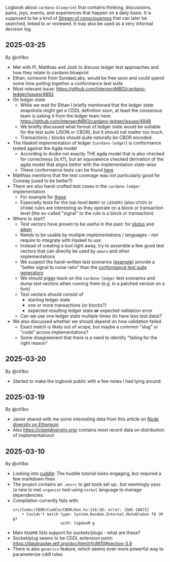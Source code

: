 Logbook about `cardano-blueprint` that contains thinking, discussions, pains, joys, events, and experiences that happen on a daily basis. It is supposed to be a kind of [Stream of consciousness](https://en.wikipedia.org/wiki/Stream_of_consciousness) that can later be searched, linked to or reviewed. It may also be used as a very informal decision log.

## 2025-03-25

By @ch1bo

- Met with Pi, Matthias and Josh to discuss ledger test approaches and how they relate to cardano blueprint
- Ethan, someone from SundaeLabs, would be free soon and could spend some time putting together a conformance test suite
- Most relevant issue: https://github.com/IntersectMBO/cardano-ledger/issues/4892
- On ledger state
  - While we wait for Ethan I briefly mentioned that the ledger state snapshots might get a CDDL definition soon, at least the consensus team is asking it from the ledger team here: https://github.com/IntersectMBO/cardano-ledger/issues/4948
  - We briefly discussed what format of ledger state would be suitable for the test suite (JSON or CBOR), but it should not matter too much.
  - Transactions / blocks should quite naturally be CBOR encoded.
- The Haskell implementation of ledger (`cardano-ledger`) is conformance tested against the Agda model
  - According to Andre not exactly THE agda model that is also checked for correctness (is it?), but an equivalence checked derivation of the agda model that aligns better with the implementation state-wise
  - These conformance tests can be found [here](https://github.com/IntersectMBO/cardano-ledger/blob/master/libs/cardano-ledger-conformance/test/Test/Cardano/Ledger/Conformance/Spec/Conway.hs#L35)
- Matthias mentions that the test coverage was not particularly good for Conway (used to be better?)
- There are also hand-crafted test cases in the `cardano-ledger` implementation
  - For example for [these](https://github.com/IntersectMBO/cardano-ledger/blob/master/eras/conway/impl/testlib/Test/Cardano/Ledger/Conway/Imp.hs#L93)
  - Especially tests for the top-level `BBODY` or `LEDGERS` (also `UTXOS` or `UTXOW`) rules are interesting as they operate on a block or transaction level (the so-called "signal" to the rule is a block or transaction)
- Where to start?
  - Test vectors have proven to be useful in the past: for [plutus](https://github.com/IntersectMBO/plutus/tree/master/plutus-conformance) and [aiken](https://github.com/aiken-lang/aiken/tree/main/examples/acceptance_tests/script_context/v3)
  - Needs to be usable by multiple implementations / languages - not require to integrate with Haskell to _use_
  - Instead of creating a tool right away, try to assemble a few good test vectors that can directly be used by `amaru` and other implementations
  - We suspect the hand-written test scenarios ([example](https://github.com/IntersectMBO/cardano-ledger/blob/master/eras/alonzo/impl/testlib/Test/Cardano/Ledger/Alonzo/Imp/UtxowSpec/Valid.hs#L131)) provide a "better signal to noise ratio" than the [conformance test suite generators](https://github.com/IntersectMBO/cardano-ledger/blob/master/libs/cardano-ledger-conformance/src/Test/Cardano/Ledger/Conformance/ExecSpecRule/Core.hs#L424-L443)
  - We should piggy-back on the `cardano-ledger` test scenarios and dump test vectors when running them (e.g. in a patched version on a fork)
  - Test vectors should consist of
    - starting ledger state
    - one or more transactions (or blocks?)
    - expected resulting ledger state **or** expected validation error
  - Can we use one ledger state multiple times (to have less test data)?
- We also discussed whether we should depend on how validation failed
  - Exact match is likely out of scope, but maybe a common "slug" or "code" across implementations?
  - Some disagreement that there is a need to identify "failing for the right reason"

## 2025-03-20

By @ch1bo

- Started to make the logbook public with a few notes I had lying around.

## 2025-03-19

By @ch1bo

- Javier shared with me some interesting data from this article on [Node diversity on Ethereum]( https://ethereum.org/en/developers/docs/nodes-and-clients/client-diversity/)
- Also <https://clientdiversity.org/> contains most recent data on distribution of implementations!

## 2025-03-10

By @ch1bo

- Looking into [cuddle](https://github.com/input-output-hk/cuddle): The huddle tutorial looks engaging, but required a few markdown fixes
- The project contains an `.envrc` to get tools set up.. but seemingly uses (a new to me) `organist` tool using `nickel` language to manage dependencies.
- Compilation currently fails with:
  ```
  src/Codec/CBOR/Cuddle/CBOR/Gen.hs:116:10: error: [GHC-18872]
      • Couldn't match type: System.Random.Internal.MutableGen f0 (M g)
                       with: CapGenM g
  ```
- Main `README` lists support for suckets/plugs - what are these?
- Socket/plug seems to be CDDL extension point: https://datatracker.ietf.org/doc/html/rfc8610#section-3.9
- There is also `generics` feature, which seems even more powerful way to parameterize cddl rules
